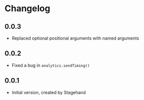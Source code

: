 # Changelog

## 0.0.3

- Replaced optional positional arguments with named arguments

## 0.0.2

- Fixed a bug in `analytics.sendTiming()`
 
## 0.0.1

- Initial version, created by Stagehand
